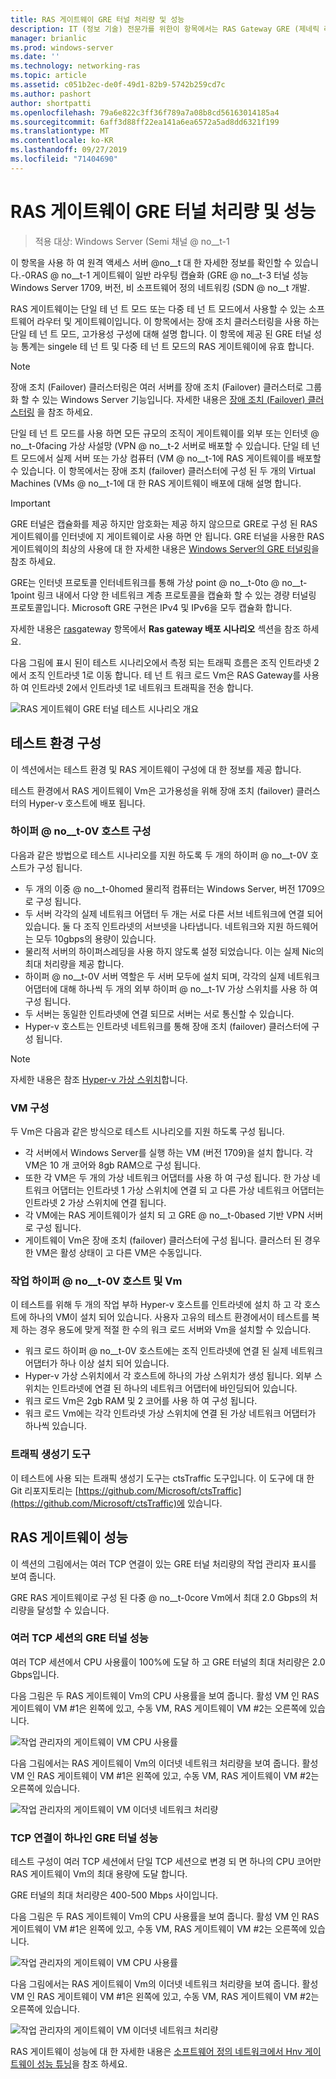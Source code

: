 ```yaml
---
title: RAS 게이트웨이 GRE 터널 처리량 및 성능
description: IT (정보 기술) 전문가를 위한이 항목에서는 RAS Gateway GRE (제네릭 라우팅 캡슐화) 터널에 대 한 처리량 성능 정보를 제공 합니다.
manager: brianlic
ms.prod: windows-server
ms.date: ''
ms.technology: networking-ras
ms.topic: article
ms.assetid: c051b2ec-de0f-49d1-82b9-5742b259cd7c
ms.author: pashort
author: shortpatti
ms.openlocfilehash: 79a6e822c3ff36f789a7a08b8cd56163014185a4
ms.sourcegitcommit: 6aff3d88ff22ea141a6ea6572a5ad8dd6321f199
ms.translationtype: MT
ms.contentlocale: ko-KR
ms.lasthandoff: 09/27/2019
ms.locfileid: "71404690"
---
```

# <a name="ras-gateway-gre-tunnel-throughput-and-performance"></a>RAS 게이트웨이 GRE 터널 처리량 및 성능

>적용 대상: Windows Server \(Semi 채널 @ no__t-1

이 항목을 사용 하 여 원격 액세스 서버 @no__t 대 한 자세한 정보를 확인할 수 있습니다.-0RAS @ no__t-1 게이트웨이 일반 라우팅 캡슐화 \(GRE @ no__t-3 터널 성능 Windows Server 1709, 버전, 비 소프트웨어 정의 네트워킹 \(SDN @ no__t 개발.

RAS 게이트웨이는 단일 테 넌 트 모드 또는 다중 테 넌 트 모드에서 사용할 수 있는 소프트웨어 라우터 및 게이트웨이입니다. 이 항목에서는 장애 조치 클러스터링을 사용 하는 단일 테 넌 트 모드, 고가용성 구성에 대해 설명 합니다. 이 항목에 제공 된 GRE 터널 성능 통계는 singele 테 넌 트 및 다중 테 넌 트 모드의 RAS 게이트웨이에 유효 합니다.

>[!NOTE]
>장애 조치 (Failover) 클러스터링은 여러 서버를 장애 조치 (Failover) 클러스터로 그룹화 할 수 있는 Windows Server 기능입니다. 자세한 내용은 [장애 조치 (Failover) 클러스터링](../../../failover-clustering/failover-clustering-overview.md) 을 참조 하세요.

단일 테 넌 트 모드를 사용 하면 모든 규모의 조직이 게이트웨이를 외부 또는 인터넷 @ no__t-0facing 가상 사설망 \(VPN @ no__t-2 서버로 배포할 수 있습니다. 단일 테 넌 트 모드에서 실제 서버 또는 가상 컴퓨터 \(VM @ no__t-1에 RAS 게이트웨이를 배포할 수 있습니다. 이 항목에서는 장애 조치 (failover) 클러스터에 구성 된 두 개의 Virtual Machines \(VMs @ no__t-1에 대 한 RAS 게이트웨이 배포에 대해 설명 합니다.

>[!IMPORTANT]
>GRE 터널은 캡슐화를 제공 하지만 암호화는 제공 하지 않으므로 GRE로 구성 된 RAS 게이트웨이를 인터넷에 지 게이트웨이로 사용 하면 안 됩니다. GRE 터널을 사용한 RAS 게이트웨이의 최상의 사용에 대 한 자세한 내용은 [Windows Server의 GRE 터널링](gre-tunneling-windows-server.md)을 참조 하세요.

GRE는 인터넷 프로토콜 인터네트워크를 통해 가상 point @ no__t-0to @ no__t-1point 링크 내에서 다양 한 네트워크 계층 프로토콜을 캡슐화 할 수 있는 경량 터널링 프로토콜입니다. Microsoft GRE 구현은 IPv4 및 IPv6을 모두 캡슐화 합니다.

자세한 내용은 [ras](https://docs.microsoft.com/windows-server/remote/remote-access/ras-gateway/ras-gateway#bkmk_deploy)gateway 항목에서 **Ras gateway 배포 시나리오** 섹션을 참조 하세요. 

다음 그림에 표시 된이 테스트 시나리오에서 측정 되는 트래픽 흐름은 조직 인트라넷 2에서 조직 인트라넷 1로 이동 합니다. 테 넌 트 워크 로드 Vm은 RAS Gateway를 사용 하 여 인트라넷 2에서 인트라넷 1로 네트워크 트래픽을 전송 합니다.

![RAS 게이트웨이 GRE 터널 테스트 시나리오 개요](../../media/GRE-Tunnel-Perf/Gre-Infrastructure.jpg)

## <a name="test-environment-configuration"></a>테스트 환경 구성

이 섹션에서는 테스트 환경 및 RAS 게이트웨이 구성에 대 한 정보를 제공 합니다.

테스트 환경에서 RAS 게이트웨이 Vm은 고가용성을 위해 장애 조치 (failover) 클러스터의 Hyper-v 호스트에 배포 됩니다.

### <a name="hyper-v-host-configuration"></a>하이퍼 @ no__t-0V 호스트 구성

다음과 같은 방법으로 테스트 시나리오를 지원 하도록 두 개의 하이퍼 @ no__t-0V 호스트가 구성 됩니다. 

- 두 개의 이중 @ no__t-0homed 물리적 컴퓨터는 Windows Server, 버전 1709으로 구성 됩니다.
- 두 서버 각각의 실제 네트워크 어댑터 두 개는 서로 다른 서브 네트워크에 연결 되어 있습니다. 둘 다 조직 인트라넷의 서브넷을 나타냅니다. 네트워크와 지원 하드웨어는 모두 10gbps의 용량이 있습니다.
- 물리적 서버의 하이퍼스레딩을 사용 하지 않도록 설정 되었습니다. 이는 실제 Nic의 최대 처리량을 제공 합니다.
- 하이퍼 @ no__t-0V 서버 역할은 두 서버 모두에 설치 되며, 각각의 실제 네트워크 어댑터에 대해 하나씩 두 개의 외부 하이퍼 @ no__t-1V 가상 스위치를 사용 하 여 구성 됩니다.
- 두 서버는 동일한 인트라넷에 연결 되므로 서버는 서로 통신할 수 있습니다.
- Hyper-v 호스트는 인트라넷 네트워크를 통해 장애 조치 (failover) 클러스터에 구성 됩니다. 

>[!NOTE]
>자세한 내용은 참조 [Hyper-v 가상 스위치](https://docs.microsoft.com/windows-server/virtualization/hyper-v-virtual-switch/hyper-v-virtual-switch)합니다.

### <a name="vm-configuration"></a>VM 구성

두 Vm은 다음과 같은 방식으로 테스트 시나리오를 지원 하도록 구성 됩니다.

- 각 서버에서 Windows Server를 실행 하는 VM (버전 1709)을 설치 합니다. 각 VM은 10 개 코어와 8gb RAM으로 구성 됩니다.
- 또한 각 VM은 두 개의 가상 네트워크 어댑터를 사용 하 여 구성 됩니다. 한 가상 네트워크 어댑터는 인트라넷 1 가상 스위치에 연결 되 고 다른 가상 네트워크 어댑터는 인트라넷 2 가상 스위치에 연결 됩니다.
- 각 VM에는 RAS 게이트웨이가 설치 되 고 GRE @ no__t-0based 기반 VPN 서버로 구성 됩니다.
- 게이트웨이 Vm은 장애 조치 (failover) 클러스터에 구성 됩니다. 클러스터 된 경우 한 VM은 활성 상태이 고 다른 VM은 수동입니다.

### <a name="workload-hyper-v-hosts-and-vms"></a>작업 하이퍼 @ no__t-0V 호스트 및 Vm

이 테스트를 위해 두 개의 작업 부하 Hyper-v 호스트를 인트라넷에 설치 하 고 각 호스트에 하나의 VM이 설치 되어 있습니다. 사용자 고유의 테스트 환경에서이 테스트를 복제 하는 경우 용도에 맞게 적절 한 수의 워크 로드 서버와 Vm을 설치할 수 있습니다.

- 워크 로드 하이퍼 @ no__t-0V 호스트에는 조직 인트라넷에 연결 된 실제 네트워크 어댑터가 하나 이상 설치 되어 있습니다.
- Hyper-v 가상 스위치에서 각 호스트에 하나의 가상 스위치가 생성 됩니다. 외부 스위치는 인트라넷에 연결 된 하나의 네트워크 어댑터에 바인딩되어 있습니다.
- 워크 로드 Vm은 2gb RAM 및 2 코어를 사용 하 여 구성 됩니다.
- 워크 로드 Vm에는 각각 인트라넷 가상 스위치에 연결 된 가상 네트워크 어댑터가 하나씩 있습니다.

### <a name="traffic-generator-tool"></a>트래픽 생성기 도구

이 테스트에 사용 되는 트래픽 생성기 도구는 ctsTraffic 도구입니다. 이 도구에 대 한 Git 리포지토리는 [https://github.com/Microsoft/ctsTraffic](https://github.com/Microsoft/ctsTraffic)에 있습니다.

## <a name="ras-gateway-performance"></a>RAS 게이트웨이 성능

이 섹션의 그림에서는 여러 TCP 연결이 있는 GRE 터널 처리량의 작업 관리자 표시를 보여 줍니다.

GRE RAS 게이트웨이로 구성 된 다중 @ no__t-0core Vm에서 최대 2.0 Gbps의 처리량을 달성할 수 있습니다.

### <a name="gre-tunnel-performance-with-multiple-tcp-sessions"></a>여러 TCP 세션의 GRE 터널 성능

여러 TCP 세션에서 CPU 사용률이 100%에 도달 하 고 GRE 터널의 최대 처리량은 2.0 Gbps입니다.

다음 그림은 두 RAS 게이트웨이 Vm의 CPU 사용률을 보여 줍니다. 활성 VM 인 RAS 게이트웨이 VM #1은 왼쪽에 있고, 수동 VM, RAS 게이트웨이 VM #2는 오른쪽에 있습니다.

![작업 관리자의 게이트웨이 VM CPU 사용률](../../media/GRE-Tunnel-Perf/Gre-Tunnel-01.jpg)

다음 그림에서는 RAS 게이트웨이 Vm의 이더넷 네트워크 처리량을 보여 줍니다. 활성 VM 인 RAS 게이트웨이 VM #1은 왼쪽에 있고, 수동 VM, RAS 게이트웨이 VM #2는 오른쪽에 있습니다.

![작업 관리자의 게이트웨이 VM 이더넷 네트워크 처리량](../../media/GRE-Tunnel-Perf/Gre-Tunnel-02.jpg)


### <a name="gre-tunnel-performance-with-one-tcp-connection"></a>TCP 연결이 하나인 GRE 터널 성능

테스트 구성이 여러 TCP 세션에서 단일 TCP 세션으로 변경 되 면 하나의 CPU 코어만 RAS 게이트웨이 Vm의 최대 용량에 도달 합니다.

GRE 터널의 최대 처리량은 400-500 Mbps 사이입니다.

다음 그림은 두 RAS 게이트웨이 Vm의 CPU 사용률을 보여 줍니다. 활성 VM 인 RAS 게이트웨이 VM #1은 왼쪽에 있고, 수동 VM, RAS 게이트웨이 VM #2는 오른쪽에 있습니다.

![작업 관리자의 게이트웨이 VM CPU 사용률](../../media/GRE-Tunnel-Perf/Gre-Tunnel-03.jpg)


다음 그림에서는 RAS 게이트웨이 Vm의 이더넷 네트워크 처리량을 보여 줍니다. 활성 VM 인 RAS 게이트웨이 VM #1은 왼쪽에 있고, 수동 VM, RAS 게이트웨이 VM #2는 오른쪽에 있습니다.

![작업 관리자의 게이트웨이 VM 이더넷 네트워크 처리량](../../media/GRE-Tunnel-Perf/Gre-Tunnel-04.jpg)

RAS 게이트웨이 성능에 대 한 자세한 내용은 [소프트웨어 정의 네트워크에서 Hnv 게이트웨이 성능 튜닝](https://docs.microsoft.com/windows-server/administration/performance-tuning/subsystem/software-defined-networking/hnv-gateway-performance)을 참조 하세요.